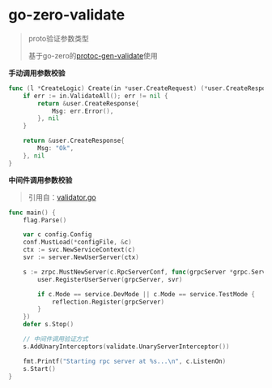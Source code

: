 # go-zero-validate

> proto验证参数类型
>
> 基于go-zero的[protoc-gen-validate](https://github.com/envoyproxy/protoc-gen-validate)使用



**手动调用参数校验**

```go
func (l *CreateLogic) Create(in *user.CreateRequest) (*user.CreateResponse, error) {
	if err := in.ValidateAll(); err != nil {
		return &user.CreateResponse{
			Msg: err.Error(),
		}, nil
	}

	return &user.CreateResponse{
		Msg: "Ok",
	}, nil
}
```

**中间件调用参数校验**

> 引用自：[validator.go](https://github.com/grpc-ecosystem/go-grpc-middleware/blob/master/validator/validator.go)

```go
func main() {
	flag.Parse()

	var c config.Config
	conf.MustLoad(*configFile, &c)
	ctx := svc.NewServiceContext(c)
	svr := server.NewUserServer(ctx)

	s := zrpc.MustNewServer(c.RpcServerConf, func(grpcServer *grpc.Server) {
		user.RegisterUserServer(grpcServer, svr)

		if c.Mode == service.DevMode || c.Mode == service.TestMode {
			reflection.Register(grpcServer)
		}
	})
	defer s.Stop()

	// 中间件调用验证方式
	s.AddUnaryInterceptors(validate.UnaryServerInterceptor())

	fmt.Printf("Starting rpc server at %s...\n", c.ListenOn)
	s.Start()
}
```